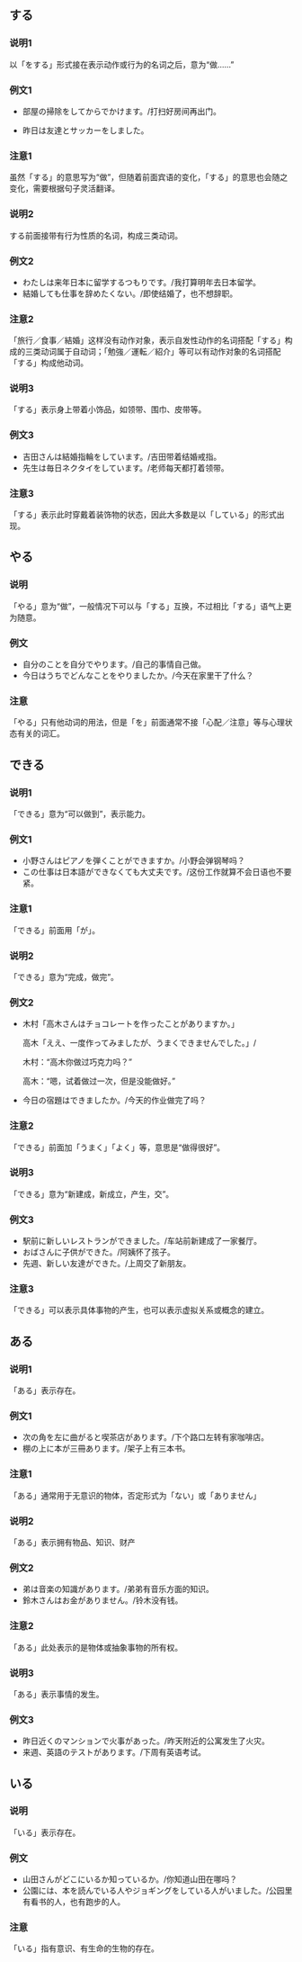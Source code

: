 

## する

### 说明1

以「をする」形式接在表示动作或行为的名词之后，意为“做……”

### 例文1

* 部屋の掃除をしてからでかけます。/打扫好房间再出门。

* 昨日は友達とサッカーをしました。

### 注意1

虽然「する」的意思写为“做”，但随着前面宾语的变化，「する」的意思也会随之变化，需要根据句子灵活翻译。

### 说明2

する前面接带有行为性质的名词，构成三类动词。

### 例文2

* わたしは来年日本に留学するつもりです。/我打算明年去日本留学。
* 結婚しても仕事を辞めたくない。/即使结婚了，也不想辞职。

### 注意2

「旅行／食事／結婚」这样没有动作对象，表示自发性动作的名词搭配「する」构成的三类动词属于自动词；「勉強／運転／紹介」等可以有动作对象的名词搭配「する」构成他动词。

### 说明3

「する」表示身上带着小饰品，如领带、围巾、皮带等。

### 例文3

* 吉田さんは結婚指輪をしています。/吉田带着结婚戒指。
* 先生は毎日ネクタイをしています。/老师每天都打着领带。

### 注意3

「する」表示此时穿戴着装饰物的状态，因此大多数是以「している」的形式出现。


## やる

### 说明

「やる」意为“做”，一般情况下可以与「する」互换，不过相比「する」语气上更为随意。

### 例文

* 自分のことを自分でやります。/自己的事情自己做。
* 今日はうちでどんなことをやりましたか。/今天在家里干了什么？
  
### 注意

「やる」只有他动词的用法，但是「を」前面通常不接「心配／注意」等与心理状态有关的词汇。

## できる

### 说明1

「できる」意为“可以做到”，表示能力。

### 例文1

* 小野さんはピアノを弾くことができますか。/小野会弹钢琴吗？
* この仕事は日本語ができなくても大丈夫です。/这份工作就算不会日语也不要紧。

### 注意1

「できる」前面用「が」。

### 说明2

「できる」意为“完成，做完”。

### 例文2

* 木村「高木さんはチョコレートを作ったことがありますか。」
  
  高木「ええ、一度作ってみましたが、うまくできませんでした。」/

  木村：“高木你做过巧克力吗？”

  高木：“嗯，试着做过一次，但是没能做好。”

* 今日の宿題はできましたか。/今天的作业做完了吗？

### 注意2

「できる」前面加「うまく」「よく」等，意思是“做得很好”。

### 说明3

「できる」意为“新建成，新成立，产生，交”。

### 例文3

* 駅前に新しいレストランができました。/车站前新建成了一家餐厅。
* おばさんに子供ができた。/阿姨怀了孩子。
* 先週、新しい友達ができた。/上周交了新朋友。

### 注意3

「できる」可以表示具体事物的产生，也可以表示虚拟关系或概念的建立。

## ある

### 说明1

「ある」表示存在。

### 例文1

* 次の角を左に曲がると喫茶店があります。/下个路口左转有家咖啡店。
* 棚の上に本が三冊あります。/架子上有三本书。

### 注意1

「ある」通常用于无意识的物体，否定形式为「ない」或「ありません」

### 说明2

「ある」表示拥有物品、知识、财产

### 例文2

* 弟は音楽の知識があります。/弟弟有音乐方面的知识。
* 鈴木さんはお金がありません。/铃木没有钱。

### 注意2

「ある」此处表示的是物体或抽象事物的所有权。

### 说明3

「ある」表示事情的发生。

### 例文3

* 昨日近くのマンションで火事があった。/昨天附近的公寓发生了火灾。
* 来週、英語のテストがあります。/下周有英语考试。

## いる

### 说明

「いる」表示存在。

### 例文

* 山田さんがどこにいるか知っているか。/你知道山田在哪吗？
* 公園には、本を読んでいる人やジョギングをしている人がいました。/公园里有看书的人，也有跑步的人。

### 注意

「いる」指有意识、有生命的生物的存在。




